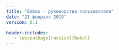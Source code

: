 ```yaml
---
title: "Embox - руководство пользователя"
date: "21 февраля 2019"
version: 0.1

header-includes:
   - \usepackage[russian]{babel}
---
```


